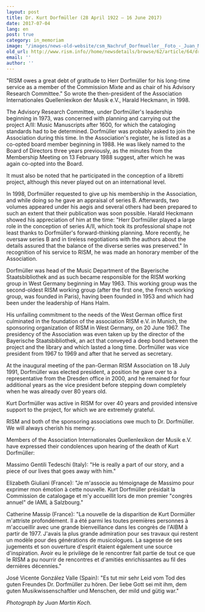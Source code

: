 ```yaml
---
layout: post
title: Dr. Kurt Dorfmüller (28 April 1922 – 16 June 2017)
date: 2017-07-04
lang: en
post: true
category: in_memoriam
image: "/images/news-old-website/csm_Nachruf_Dorfmueller__Foto_-_Juan_Martin_Koch_88f6bdcb03.jpg"
old_url: http://www.rism.info//home/newsdetails/browse/62/article/64/dr-kurt-dorfmueller-28-april-1922-16-june-2017.html
email: ''
author: ''
---
```



"RISM owes a great debt of gratitude to Herr Dorfmüller for his long-time service as a member of the Commission Mixte and as chair of his Advisory Research Committee." So wrote the then-president of the Association Internationales Quellenlexikon der Musik e.V., Harald Heckmann, in 1998.

The Advisory Research Committee, under Dorfmüller's leadership beginning in 1973, was concerned with planning and carrying out the project A/II: Music Manuscripts after 1600, for which the cataloging standards had to be determined. Dorfmüller was probably asked to join the Association during this time. In the Association's register, he is listed as a co-opted board member beginning in 1988. He was likely named to the Board of Directors three years previously, as the minutes from the Membership Meeting on 13 February 1988 suggest, after which he was again co-opted into the Board.

It must also be noted that he participated in the conception of a libretti project, although this never played out on an international level.

In 1998, Dorfmüller requested to give up his membership in the Association, and while doing so he gave an appraisal of series B. Afterwards, two volumes appeared under his aegis and several others had been prepared to such an extent that their publication was soon possible. Harald Heckmann showed his appreciation of him at the time: "Herr Dorfmüller played a large role in the conception of series A/II, which took its professional shape not least thanks to Dorfmüller's forward-thinking planning. More recently, he oversaw series B and in tireless negotiations with the authors about the details assured that the balance of the diverse series was preserved." In recognition of his service to RISM, he was made an honorary member of the Association.

Dorfmüller was head of the Music Department of the Bayerische Staatsbibliothek and as such became responsible for the RISM working group in West Germany beginning in May 1963. This working group was the second-oldest RISM working group (after the first one, the French working group, was founded in Paris), having been founded in 1953 and which had been under the leadership of Hans Halm.

His unfailing commitment to the needs of the West German office first culminated in the foundation of the association RISM e.V. in Munich, the sponsoring organization of RISM in West Germany, on 20 June 1967. The presidency of the Association was even taken up by the director of the Bayerische Staatsbibliothek, an act that conveyed a deep bond between the project and the library and which lasted a long time. Dorfmüller was vice president from 1967 to 1969 and after that he served as secretary.

At the inaugural meeting of the pan-German RISM Association on 18 July 1991, Dorfmüller was elected president, a position he gave over to a representative from the Dresden office in 2000, and he remained for four additional years as the vice president before stepping down completely when he was already over 80 years old.

Kurt Dorfmüller was active in RISM for over 40 years and provided intensive support to the project, for which we are extremely grateful.

RISM and both of the sponsoring associations owe much to Dr. Dorfmüller. We will always cherish his memory.

Members of the Association Internationales Quellenlexikon der Musik e.V. have expressed their condolences upon hearing of the death of Kurt Dorfmüller:

Massimo Gentili Tedeschi (Italy): "He is really a part of our story, and a piece of our lives that goes away with him."

Elizabeth Giuliani (France): "Je m'associe au témoignage de Massimo pour exprimer mon émotion à cette nouvelle. Kurt Dorfmüller présidait la Commission de catalogage et m'y accueillit lors de mon premier "congrès annuel" de IAML à Salzbourg."

Catherine Massip (France): "La nouvelle de la disparition de Kurt Dormüller m'attriste profondément. Il a été parmi les toutes premières personnes à m'accueillir avec une grande bienveillance dans les congrès de l'AIBM à partir de 1977. J'avais la plus grande admiration pour ses travaux qui restent un modèle pour des générations de musicologues. La sagesse de ses jugements et son ouverture d'esprit étaient également une source d'inspiration. Avoir eu le privilège de le rencontrer fait partie de tout ce que le RISM a pu nourrir de rencontres et d'amitiés enrichissantes au fil des dernières décennies."

José Vicente González Valle (Spain): "Es tut mir sehr Leid vom Tod des guten Freundes Dr. Dorfmüller zu hören. Der liebe Gott sei mit ihm, dem guten Musikwissenschaftler und Menschen, der mild und gütig war."

_Photograph by Juan Martin Koch._



<script type="text/javascript">var switchTo5x=true;</script><script type="text/javascript" src="http://w.sharethis.com/button/buttons.js"></script><script type="text/javascript">stLight.options({publisher: "9b601438-1ce1-49d8-bfd7-9cff5df54c17", doNotHash: false, doNotCopy: false, hashAddressBar: false});</script>